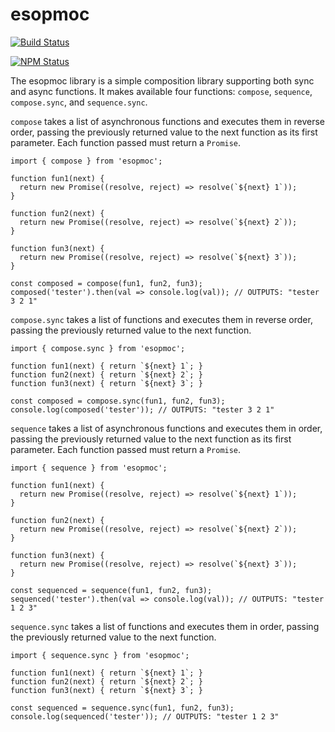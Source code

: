 # esopmoc

[![Build Status](https://api.travis-ci.org/mbrio/node-esopmoc.svg?branch=master)](https://travis-ci.org/mbrio/esopmoc)

[![NPM Status](https://nodei.co/npm/esopmoc.png?downloads=true)](https://npmjs.org/package/esopmoc)

The esopmoc library is a simple composition library supporting both sync and
async functions. It makes available four functions: `compose`, `sequence`,
`compose.sync`, and `sequence.sync`.

`compose` takes a list of asynchronous functions and executes them in reverse
order, passing the previously returned value to the next function as its first
parameter. Each function passed must return a `Promise`.

```
import { compose } from 'esopmoc';

function fun1(next) {
  return new Promise((resolve, reject) => resolve(`${next} 1`));
}

function fun2(next) {
  return new Promise((resolve, reject) => resolve(`${next} 2`));
}

function fun3(next) {
  return new Promise((resolve, reject) => resolve(`${next} 3`));
}

const composed = compose(fun1, fun2, fun3);
composed('tester').then(val => console.log(val)); // OUTPUTS: "tester 3 2 1"
```

`compose.sync` takes a list of functions and executes them in reverse order,
passing the previously returned value to the next function.

```
import { compose.sync } from 'esopmoc';

function fun1(next) { return `${next} 1`; }
function fun2(next) { return `${next} 2`; }
function fun3(next) { return `${next} 3`; }

const composed = compose.sync(fun1, fun2, fun3);
console.log(composed('tester')); // OUTPUTS: "tester 3 2 1"
```

`sequence` takes a list of asynchronous functions and executes them in order,
passing the previously returned value to the next function as its first
parameter. Each function passed must return a `Promise`.

```
import { sequence } from 'esopmoc';

function fun1(next) {
  return new Promise((resolve, reject) => resolve(`${next} 1`));
}

function fun2(next) {
  return new Promise((resolve, reject) => resolve(`${next} 2`));
}

function fun3(next) {
  return new Promise((resolve, reject) => resolve(`${next} 3`));
}

const sequenced = sequence(fun1, fun2, fun3);
sequenced('tester').then(val => console.log(val)); // OUTPUTS: "tester 1 2 3"
```

`sequence.sync` takes a list of functions and executes them in order, passing
the previously returned value to the next function.

```
import { sequence.sync } from 'esopmoc';

function fun1(next) { return `${next} 1`; }
function fun2(next) { return `${next} 2`; }
function fun3(next) { return `${next} 3`; }

const sequenced = sequence.sync(fun1, fun2, fun3);
console.log(sequenced('tester')); // OUTPUTS: "tester 1 2 3"
```
